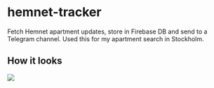 # hemnet-tracker
Fetch Hemnet apartment updates, store in Firebase DB and send to a Telegram channel. Used this for my apartment search in Stockholm.

## How it looks
![](/hemnet-tracker-example.gif)
